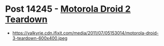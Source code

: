 # Post 14245 - [Motorola Droid 2 Teardown](https://www.ifixit.com/News/14245/motorola-droid-2-teardown)

- https://valkyrie.cdn.ifixit.com/media/2011/07/05153014/motorola-droid-3-teardown-600x400.jpeg
